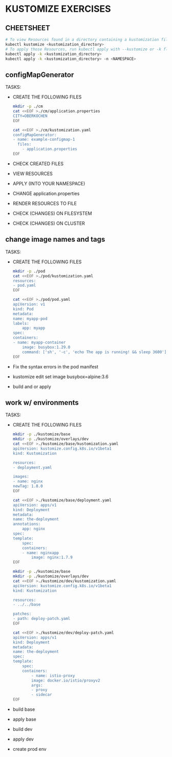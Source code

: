 # KUSTOMIZE EXERCISES

## CHEETSHEET

```bash
# To view Resources found in a directory containing a kustomization file, run the following command:
kubectl kustomize <kustomization_directory>
# To apply those Resources, run kubectl apply with --kustomize or -k flag:
kubectl apply -k <kustomization_directory>
kubectl apply -k <kustomization_directory> -n <NAMESPACE>
```

## configMapGenerator

TASKS:

* CREATE THE FOLLOWING FILES

    ```bash
    mkdir -p ./cm
    cat <<EOF >./cm/application.properties
    CITY=OBERKOCHEN
    EOF
    ```

    ```bash
    cat <<EOF >./cm/kustomization.yaml
    configMapGenerator:
    - name: example-configmap-1
      files:
        - application.properties
    EOF
    ```

* CHECK CREATED FILES
* VIEW RESOURCES
* APPLY (INTO YOUR NAMESPACE)
* CHANGE application.properties
* RENDER RESOURCES TO FILE
* CHECK (CHANGES) ON FILESYSTEM
* CHECK (CHANGES) ON CLUSTER

## change image names and tags

TASKS:

* CREATE THE FOLLOWING FILES

    ```bash
    mkdir -p ./pod
    cat <<EOF >./pod/kustomization.yaml
    resources:
    - pod.yaml
    EOF
    ```

    ```bash
    cat <<EOF >./pod/pod.yaml
    apiVersion: v1
    kind: Pod
    metadata:
    name: myapp-pod
    labels:
        app: myapp
    spec:
    containers:
    - name: myapp-container
        image: busybox:1.29.0
        command: ['sh', '-c', 'echo The app is running! && sleep 3600']
    EOF
    ```

* Fix the syntax errors in the pod manifest
* kustomize edit set image busybox=alpine:3.6
* build and or apply

## work w/ environments

TASKS:
* CREATE THE FOLLOWING FILES

    ```bash
    mkdir -p ./kustomize/base
    mkdir -p ./kustomize/overlays/dev
    cat <<EOF >./kustomize/base/kustomization.yaml
    apiVersion: kustomize.config.k8s.io/v1beta1
    kind: Kustomization

    resources:
    - deployment.yaml

    images:
    - name: nginx
    newTag: 1.8.0
    EOF
    ```

    ```bash
    cat <<EOF >./kustomize/base/deployment.yaml
    apiVersion: apps/v1
    kind: Deployment
    metadata:
    name: the-deployment
    annotations:
        app: nginx
    spec:
    template:
        spec:
        containers:
        - name: nginxapp
            image: nginx:1.7.9
    EOF
    ```

    ```bash
    mkdir -p ./kustomize/base
    mkdir -p ./kustomize/overlays/dev
    cat <<EOF >./kustomize/dev/kustomization.yaml
    apiVersion: kustomize.config.k8s.io/v1beta1
    kind: Kustomization

    resources:
    - ../../base

    patches:
    - path: deploy-patch.yaml
    EOF
    ```

    ```bash
    cat <<EOF >./kustomize/dev/deploy-patch.yaml
    apiVersion: apps/v1
    kind: Deployment
    metadata:
    name: the-deployment
    spec:
    template:
        spec:
        containers:
            - name: istio-proxy
            image: docker.io/istio/proxyv2
            args:
            - proxy
            - sidecar
    EOF
    ```

* build base
* apply base
* build dev
* apply dev
* create prod env
